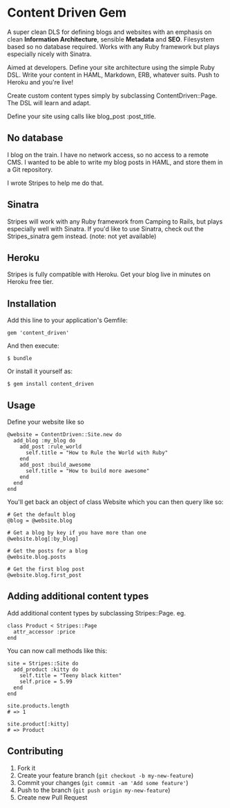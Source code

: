 # Content Driven Gem

A super clean DLS for defining blogs and websites with an emphasis on clean **Information Architecture**, sensible **Metadata** and **SEO**. Filesystem based so no database required. Works with any Ruby framework but plays especially nicely with Sinatra.

Aimed at developers. Define your site architecture using the simple Ruby DSL. Write your content in HAML, Markdown, ERB, whatever suits. Push to Heroku and you're live!

Create custom content types simply by subclassing ContentDriven::Page. The DSL will learn and adapt.

Define your site using calls like blog_post :post_title.

## No database

I blog on the train. I have no network access, so no access to a remote CMS. I wanted to be able to write my blog posts in HAML, and store them in a Git repository.

I wrote Stripes to help me do that.

## Sinatra

Stripes will work with any Ruby framework from Camping to Rails, but plays especially well with Sinatra. If you'd like to use Sinatra, check out the Stripes_sinatra gem instead. (note: not yet available)

## Heroku

Stripes is fully compatible with Heroku. Get your blog live in minutes on Heroku free tier.

## Installation

Add this line to your application's Gemfile:

    gem 'content_driven'

And then execute:

    $ bundle

Or install it yourself as:

    $ gem install content_driven

## Usage

Define your website like so

    @website = ContentDriven::Site.new do
      add_blog :my_blog do
        add_post :rule_world
          self.title = "How to Rule the World with Ruby"
        end
        add_post :build_awesome
          self.title = "How to build more awesome"
        end
      end
    end

You'll get back an object of class Website which you can then query like so:

    # Get the default blog
    @blog = @website.blog

    # Get a blog by key if you have more than one
    @website.blog[:by_blog]

    # Get the posts for a blog
    @website.blog.posts

    # Get the first blog post
    @website.blog.first_post

## Adding additional content types

Add additional content types by subclassing Stripes::Page. eg.

    class Product < Stripes::Page
      attr_accessor :price
    end

You can now call methods like this:

    site = Stripes::Site do
      add_product :kitty do
        self.title = "Teeny black kitten"
        self.price = 5.99
      end
    end

    site.products.length
    # => 1

    site.product[:kitty]
    # => Product

## Contributing

1. Fork it
2. Create your feature branch (`git checkout -b my-new-feature`)
3. Commit your changes (`git commit -am 'Add some feature'`)
4. Push to the branch (`git push origin my-new-feature`)
5. Create new Pull Request

